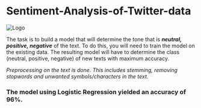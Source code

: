 # Sentiment-Analysis-of-Twitter-data

![Logo](https://media.geeksforgeeks.org/wp-content/cdn-uploads/20210722215846/sentiment-analysis.jpg)

The task is to build a model that will determine the tone that is _**neutral, positive, negative**_ of the text. To do this, you will need to train the model on the existing data. The resulting model will have to determine the class (neutral, positive, negative) of new texts with maximum accuracy.

_Preprocessing on the text is done. This includes stemming, removing stopwords and unwanted symbols/characters in the text._

<h3> The model using Logistic Regression yielded an accuracy of 96%.</h3>
